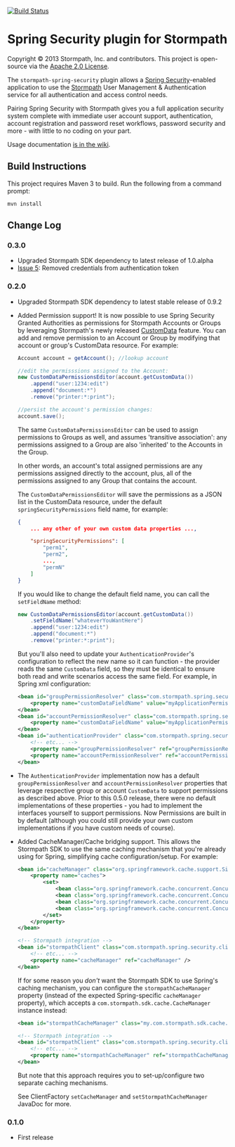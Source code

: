 [![Build Status](https://api.travis-ci.org/stormpath/stormpath-spring-security.png?branch=master)](https://travis-ci.org/stormpath/stormpath-spring-security)

# Spring Security plugin for Stormpath #

Copyright &copy; 2013 Stormpath, Inc. and contributors. This project is open-source via the [Apache 2.0 License](http://www.apache.org/licenses/LICENSE-2.0).  

The `stormpath-spring-security` plugin allows a [Spring Security](http://projects.spring.io/spring-security/)-enabled application to use the [Stormpath](http://www.stormpath.com) User Management & Authentication service for all authentication and access control needs.

Pairing Spring Security with Stormpath gives you a full application security system complete with immediate user account support, authentication, account registration and password reset workflows, password security and more -
with little to no coding on your part.  

Usage documentation [is in the wiki](https://github.com/stormpath/stormpath-spring-security/wiki).

## Build Instructions ##

This project requires Maven 3 to build.  Run the following from a command prompt:

`mvn install`

## Change Log

### 0.3.0

- Upgraded Stormpath SDK dependency to latest release of 1.0.alpha
- [Issue 5](https://github.com/stormpath/stormpath-spring-security/issues/5): Removed credentials from authentication token

### 0.2.0

- Upgraded Stormpath SDK dependency to latest stable release of 0.9.2
- Added Permission support!  It is now possible to use Spring Security Granted Authorities as permissions for Stormpath Accounts or Groups by leveraging Stormpath's newly released [CustomData](http://docs.stormpath.com/rest/product-guide/#custom-data) feature.  You can add and remove permission to an Account or Group by modifying that account or group's CustomData resource.  For example:

	```java
	Account account = getAccount(); //lookup account

	//edit the permisssions assigned to the Account:
	new CustomDataPermissionsEditor(account.getCustomData())
    	.append("user:1234:edit")
	    .append("document:*")
    	.remove("printer:*:print");

	//persist the account's permission changes:
	account.save();
	```

	The same `CustomDataPermissionsEditor` can be used to assign permissions to Groups as well, and assumes 'transitive association': any permissions assigned to a Group are also 'inherited' to the Accounts in the Group.

	In other words, an account's total assigned permissions are any permissions assigned directly to the account, plus, all of the permissions assigned to any Group that contains the account.

	The `CustomDataPermissionsEditor` will save the permissions as a JSON list in the CustomData resource, under the default `springSecurityPermissions` field name, for example:

	```json
	{
    	... any other of your own custom data properties ...,

	    "springSecurityPermissions": [
    	    "perm1",
        	"perm2",
	        ...,
    	    "permN"
	    ]
	}
	```
	If you would like to change the default field name, you can call the `setFieldName` method:

	```java
	new CustomDataPermissionsEditor(account.getCustomData())
    	.setFieldName("whateverYouWantHere")
	    .append("user:1234:edit")
    	.append("document:*")
	    .remove("printer:*:print");
	```

	But you'll also need to update your `AuthenticationProvider`'s configuration to reflect the new name so it can function - the provider reads the same `CustomData` field, so they must be identical to ensure both read and write scenarios access the same field.  For example, in Spring xml configuration:

	```xml
	<bean id="groupPermissionResolver" class="com.stormpath.spring.security.provider.GroupCustomDataPermissionResolver">
		<property name="customDataFieldName" value="myApplicationPermissions" />
	</bean>
	<bean id="accountPermissionResolver" class="com.stormpath.spring.security.provider.AccountCustomDataPermissionResolver">
		<property name="customDataFieldName" value="myApplicationPermissions" />
	</bean>
	<bean id="authenticationProvider" class="com.stormpath.spring.security.provider.StormpathAuthenticationProvider">
    	<!-- etc... -->
		<property name="groupPermissionResolver" ref="groupPermissionResolver" />
    	<property name="accountPermissionResolver" ref="accountPermissionResolver" />
	</bean>
	```

- The `AuthenticationProvider` implementation now has a default `groupPermissionResolver` and `accountPermissionResolver` properties that leverage respective group or account `CustomData` to support permissions as described above.  Prior to this 0.5.0 release, there were no default implementations of these properties - you had to implement the interfaces yourself to support permissions.  Now Permissions are built in by default (although you could still provide your own custom implementations if you have custom needs of course).
- Added CacheManager/Cache bridging support.  This allows the Stormpath SDK to use the same caching mechanism that you're already using for Spring, simplifying cache configuration/setup.  For example:

	```xml
	<bean id="cacheManager" class="org.springframework.cache.support.SimpleCacheManager">
    	<property name="caches">
        	<set>
            	<bean class="org.springframework.cache.concurrent.ConcurrentMapCacheFactoryBean" p:name="com.stormpath.sdk.application.Application" />
	            <bean class="org.springframework.cache.concurrent.ConcurrentMapCacheFactoryBean" p:name="com.stormpath.sdk.account.Account" />
    	        <bean class="org.springframework.cache.concurrent.ConcurrentMapCacheFactoryBean" p:name="com.stormpath.sdk.group.Group" />
        	    <bean class="org.springframework.cache.concurrent.ConcurrentMapCacheFactoryBean" p:name="com.stormpath.sdk.directory.CustomData" />
	        </set>
    	</property>
	</bean>

	<!-- Stormpath integration -->
	<bean id="stormpathClient" class="com.stormpath.spring.security.client.ClientFactory" >
    	<!-- etc... -->
	    <property name="cacheManager" ref="cacheManager" />
	</bean>
	```

	If for some reason you *don't* want the Stormpath SDK to use Spring's caching mechanism, you can configure the `stormpathCacheManager` property (instead of the expected Spring-specific `cacheManager` property), which accepts a `com.stormpath.sdk.cache.CacheManager` instance instead:

	```xml
	<bean id="stormpathCacheManager" class="my.com.stormpath.sdk.cache.CacheManagerImplementation" />

	<!-- Stormpath integration -->
	<bean id="stormpathClient" class="com.stormpath.spring.security.client.ClientFactory" >
    	<!-- etc... -->
	    <property name="stormpathCacheManager" ref="stormpathCacheManager" />
	</bean>
	```

	But note that this approach requires you to set-up/configure two separate caching mechanisms.

	See ClientFactory `setCacheManager` and `setStormpathCacheManager` JavaDoc for more.

### 0.1.0

- First release
